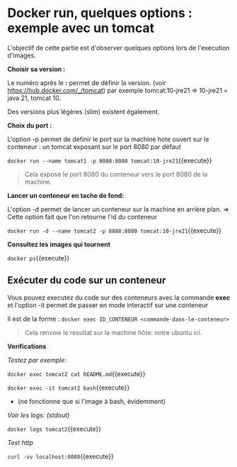# Docker run, quelques options : exemple avec un tomcat
L'objectif de cette partie est d'observer quelques options lors de l'execution d'images.

**Choisir sa version :** 

Le numéro après le **:** permet de définir la version. (voir https://hub.docker.com/_/tomcat) par exemple tomcat:10-jre21 => 10-jre21 = java 21, tomcat 10.

Des versions plus légères (slim) existent également.

**Choix du port :** 

L'option -p permet de définir le port sur la machine hote ouvert sur le conteneur : un tomcat exposant sur le port 8080 par défaut

`
docker run --name tomcat1 -p 8080:8080 tomcat:10-jre21
`{{execute}}

> Cela expose le port 8080 du conteneur vers le port 8080 de la machine.


**Lancer un conteneur en tache de fond:** 

L'option -d permet de lancer un conteneur sur la machine en arrière plan.
=> Cette option fait que l'on retourne l'id du conteneur

`
docker run -d --name tomcat2 -p 8888:8080 tomcat:10-jre21
`{{execute}}


**Consultez les images qui tournent**

`
docker ps
`{{execute}}

## Exécuter du code sur un conteneur
Vous pouvez executez du code sur des conteneurs avec la commande **exec**
et l'option -it permet de passer en mode interactif sur une conteneur

Il est de la forme :
`
docker exec ID_CONTENEUR <commande-dans-le-conteneur>
`

> Cela renvoie le resultat sur la machine hôte: notre ubuntu ici.

**Verifications**


*Testez par exemple:*

`
docker exec tomcat2 cat README.md
`{{execute}}

`
docker exec -it tomcat2 bash
`{{execute}}

- (ne fonctionne que si l'image à bash, évidemment)

*Voir les logs: (stdout)*

`
docker logs tomcat2
`{{execute}}

*Test http*


`
curl -vv localhost:8088
`{{execute}}
